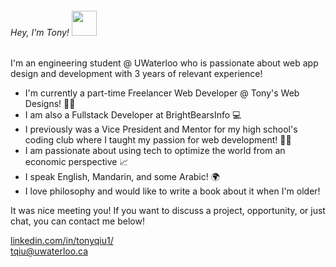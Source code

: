 <h6>Hey, I'm Tony! <img style="width: 40x; height: 40px" src="https://emoj.ml/ablobcolorshift.gif"/></h6>

<p>I'm an engineering student @ UWaterloo who is passionate about web app design and development with 3 years of relevant experience!</p>

<ul>
<li>I'm currently a part-time Freelancer Web Developer @ Tony's Web Designs! 👨‍💻</li>
<li>I am also a Fullstack Developer at BrightBearsInfo 💻</li>
<li>I previously was a Vice President and Mentor for my high school's coding club where I taught my passion for web development! 🧑‍🏫</li>
<li>I am passionate about using tech to optimize the world from an economic perspective 📈</li>
<li>I speak English, Mandarin, and some Arabic! 🌍</li>
<li>I love philosophy and would like to write a book about it when I'm older!</li>
</ul>

<p>It was nice meeting you! If you want to discuss a project, opportunity, or just chat, you can contact me below!</p>
<a href="https://www.linkedin.com/in/tonyqiu1/">linkedin.com/in/tonyqiu1/</a>
<br>
<a href="mailto:tqiu@uwaterloo.ca">tqiu@uwaterloo.ca</a>
